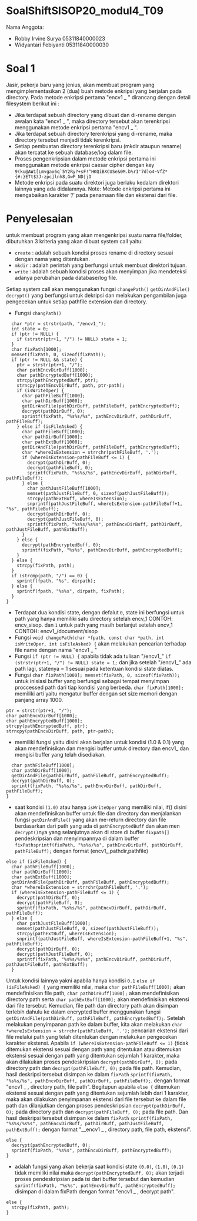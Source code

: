 # SoalShiftSISOP20_modul4_T09

Nama Anggota:
- Robby Irvine Surya 05311840000023
- Widyantari Febiyanti 05311840000030

# Soal 1
Jasir, pekerja baru yang jenius, akan membuat program yang mengimplementasikan 2 (dua) buah metode enkripsi yang berjalan pada directory. Pada metode enkripsi pertama "encv1 _ " dirancang dengan detail filesystem berikut ini :
- Jika terdapat sebuah directory yang dibuat dan di-rename dengan awalan kata "encv1 _ ", maka directory tersebut akan terenkripsi menggunakan metode enkripsi pertama "encv1 _ ".
- Jika terdapat sebuah directory terenkripsi yang di-rename, maka directory tersebut menjadi tidak terenkripsi.
- Setiap pembuatan directory terenkripsi baru (mkdir ataupun rename) akan tercatat ke sebuah database/log dalam file.
- Proses pengenkripsian dalam metode enkripsi pertama ini menggunakan metode enkripsi caesar cipher dengan key
      ```9(ku@AW1[Lmvgax6q`5Y2Ry?+sF!^HKQiBXCUSe&0M.b%rI'7d)o4~VfZ*{#:}ETt$3J-zpc]lnh8,GwP_ND|jO```
- Metode enkripsi pada suatu direktori juga berlaku kedalam direktori lainnya yang ada didalamnya.
Note: Metode enkripsi pertama ini mengabaikan karakter ‘/’ pada penamaan file dan ekstensi dari file.

# Penyelesaian
untuk membuat program yang akan mengenkripsi suatu nama file/folder, dibutuhkan 3 kriteria yang akan dibuat system call yaitu: 

- ```create```
: adalah sebuah kondisi proses rename di directory sesuai dengan nama yang ditentukan.
- ```mkdir```
: adalah perintah yang berfungsi untuk membuat direktori tujuan.
- ```write``` 
: adalah sebuah kondisi proses akan menyimpan jika mendeteksi adanya perubahan pada database/log file. 

Setiap system call akan menggunakan fungsi ```changePath()``` ```getDirAndFile()``` ```decrypt()``` yang berfungsi untuk dekripsi dan melakukan pengambilan juga pengecekan untuk setiap pathfile extension dan directory. 

- Fungsi ```changPath()```
```void changePath(char *fpath, const char *path, int isWriteOper, int isFileAsked) {
  char *ptr = strstr(path, "/encv1_");
  int state = 0;
  if (ptr != NULL) {
    if (strstr(ptr+1, "/") != NULL) state = 1;
  }
  char fixPath[1000];
  memset(fixPath, 0, sizeof(fixPath));
  if (ptr != NULL && state) {
    ptr = strstr(ptr+1, "/");
    char pathEncvDirBuff[1000];
    char pathEncryptedBuff[1000];
    strcpy(pathEncryptedBuff, ptr);
    strncpy(pathEncvDirBuff, path, ptr-path);
    if (isWriteOper) {
      char pathFileBuff[1000];
      char pathDirBuff[1000];
      getDirAndFile(pathDirBuff, pathFileBuff, pathEncryptedBuff);
      decrypt(pathDirBuff, 0);
      sprintf(fixPath, "%s%s/%s", pathEncvDirBuff, pathDirBuff, pathFileBuff);
    } else if (isFileAsked) {
      char pathFileBuff[1000];
      char pathDirBuff[1000];
      char pathExtBuff[1000];
      getDirAndFile(pathDirBuff, pathFileBuff, pathEncryptedBuff);
      char *whereIsExtension = strrchr(pathFileBuff, '.');
      if (whereIsExtension-pathFileBuff <= 1) {
        decrypt(pathDirBuff, 0);
        decrypt(pathFileBuff, 0);
        sprintf(fixPath, "%s%s/%s", pathEncvDirBuff, pathDirBuff, pathFileBuff);
      } else {
        char pathJustFileBuff[1000];
        memset(pathJustFileBuff, 0, sizeof(pathJustFileBuff));
        strcpy(pathExtBuff, whereIsExtension);
        snprintf(pathJustFileBuff, whereIsExtension-pathFileBuff+1, "%s", pathFileBuff);
        decrypt(pathDirBuff, 0);
        decrypt(pathJustFileBuff, 0);
        sprintf(fixPath, "%s%s/%s%s", pathEncvDirBuff, pathDirBuff, pathJustFileBuff, pathExtBuff);
      }
    } else {
      decrypt(pathEncryptedBuff, 0);
      sprintf(fixPath, "%s%s", pathEncvDirBuff, pathEncryptedBuff);
    }
  } else {
    strcpy(fixPath, path);
  }
  if (strcmp(path, "/") == 0) {
    sprintf(fpath, "%s", dirpath);
  } else {
    sprintf(fpath, "%s%s", dirpath, fixPath);
  }
}
```
- Terdapat dua kondisi state, dengan defalut ```0```, state ini berfungsi untuk path yang hanya memiliki satu directory setelah encv_1 CONTOH: encv_sisop. dan ```1``` untuk path yang masih berlanjut setelah encv_1 CONTOH: encv1_/document/sisop
- Fungsi ```void changePath(char *fpath, const char *path, int isWriteOper, int isFileAsked) {``` akan melakukan pencarian terhadap file name dengan nama "encv1 _ "
- Fungsi ```if (ptr != NULL) {``` apabila tidak ada tulisan "/encv1_" ```if (strstr(ptr+1, "/") != NULL) state = 1;``` dan jika setelah "/encv1_" ada path lagi, statenya = 1 sesuai pada ketentuan kondisi state diatas. 
- Fungsi ```char fixPath[1000]; memset(fixPath, 0, sizeof(fixPath));```
untuk inisiasi buffer yang berfungsi sebagai tempat menyimpan proccessed path dari tiap kondisi yang berbeda. ```char fixPath[1000];``` memiliki arti yaitu mengatur buffer dengan set size memori dengan panjang array 1000. 
```if (ptr != NULL && state) {
ptr = strstr(ptr+1, "/");
char pathEncvDirBuff[1000];
char pathEncryptedBuff[1000];
strcpy(pathEncryptedBuff, ptr);
strncpy(pathEncvDirBuff, path, ptr-path);
```
- memiliki fungsi yaitu disini akan berjalan untuk kondisi (1.0 & 0.1) yang akan mendefinisikan dan mengisi buffer untuk directory dan encv1_ dan mengisi buffer yang telah disediakan. 

```if (isWriteOper) {
  char pathFileBuff[1000];
  char pathDirBuff[1000];
  getDirAndFile(pathDirBuff, pathFileBuff, pathEncryptedBuff);
  decrypt(pathDirBuff, 0);
  sprintf(fixPath, "%s%s/%s", pathEncvDirBuff, pathDirBuff, pathFileBuff);
} 
```
- saat kondisi ```(1.0)``` atau hanya ```isWriteOper``` yang memiliki nilai, if() disini akan mendefinisikan buffer untuk file dan directory dan menjalankan fungsi ```getDirAndFile()``` yang akan me-return directory dan file berdasarkan dari path yang ada di ```pathEncryptedBuff``` dan akan men ```decrypt()```nya yang selanjutnya akan di store di buffer ```fixpath[]``` pendeskripsian dan menyimpannya di dalam buffer ```fixPathsprintf(fixPath, "%s%s/%s", pathEncvDirBuff, pathDirBuff, pathFileBuff);``` dengan format (encv1_,pathdir,pathfile)

```
else if (isFileAsked) {
  char pathFileBuff[1000];
  char pathDirBuff[1000];
  char pathExtBuff[1000];
  getDirAndFile(pathDirBuff, pathFileBuff, pathEncryptedBuff);
  char *whereIsExtension = strrchr(pathFileBuff, '.');
  if (whereIsExtension-pathFileBuff <= 1) {
    decrypt(pathDirBuff, 0);
    decrypt(pathFileBuff, 0);
    sprintf(fixPath, "%s%s/%s", pathEncvDirBuff, pathDirBuff, pathFileBuff);
  } else {
    char pathJustFileBuff[1000];
    memset(pathJustFileBuff, 0, sizeof(pathJustFileBuff));
    strcpy(pathExtBuff, whereIsExtension);
    snprintf(pathJustFileBuff, whereIsExtension-pathFileBuff+1, "%s", pathFileBuff);
    decrypt(pathDirBuff, 0);
    decrypt(pathJustFileBuff, 0);
    sprintf(fixPath, "%s%s/%s%s", pathEncvDirBuff, pathDirBuff, pathJustFileBuff, pathExtBuff);
  }
 ```
Untuk kondisi lainnya yakni apabila hanya kondisi ```0.1``` ```else if (isFileAsked) {``` yang memiliki nilai, maka ```char pathFileBuff[1000];``` akan mendefinisikan file path, ```char pathDirBuff[1000];``` akan mendefinisikan directory path serta ```char pathExtBuff[1000];``` akan mendefinisikan ekstensi dari file tersebut. Kemudian, file path dan directory path akan disimpan terlebih dahulu ke dalam encrypted buffer menggunakan fungsi ```getDirAndFile(pathDirBuff, pathFileBuff, pathEncryptedBuff);```. Setelah melakukan penyimpanan path ke dalam buffer, kita akan melakukan ```char *whereIsExtension = strrchr(pathFileBuff, '.');``` pencarian ekstensi dari file melalui path yang telah ditentukan dengan melakukan pengecekan karakter ekstensi. Apabila ```if (whereIsExtension-pathFileBuff <= 1)``` {tidak ditemukan ekstensi sesuai dengan path yang ditentukan atau ditemukan ekstensi sesuai dengan path yang ditentukan sejumlah 1 karakter, maka akan dilakukan proses pendeskripsian ```decrypt(pathDirBuff, 0);``` pada directory path dan ```decrypt(pathFileBuff, 0);``` pada file path. Kemudian, hasil deskripsi tersebut disimpan ke dalam ```fixPath``` 
```sprintf(fixPath, "%s%s/%s", pathEncvDirBuff, pathDirBuff, pathFileBuff);```. dengan format "encv1 _ , directory path, file path". Begitupun apabila ```else {``` ditemukan ekstensi sesuai dengan path yang ditentukan sejumlah lebih dari 1 karakter, maka akan dilakukan penyimpanan ekstensi dari file tersebut ke dalam file path dan dilanjutkan dengan proses pendeskripsian ```decrypt(pathDirBuff, 0);``` pada directory path dan ```decrypt(pathFileBuff, 0);``` pada file path. Dan hasil deskripsi tersebut disimpan ke dalam ```fixPath``` 
```sprintf(fixPath, "%s%s/%s%s", pathEncvDirBuff, pathDirBuff, pathJustFileBuff, pathExtBuff);``` dengan format "__encv1 _ , directory path, file path, ekstensi".

```
else {
  decrypt(pathEncryptedBuff, 0);
  sprintf(fixPath, "%s%s", pathEncvDirBuff, pathEncryptedBuff);
}
```
- adalah fungsi yang akan bekerja saat kondisi state ```(0.0)```, ```(1.0)```, ```(0.1)``` tidak memiliki nilai maka ```decrypt(pathEncryptedBuff, 0);``` akan terjadi proses pendeskripsian pada isi dari buffer tersebut dan kemudian ```sprintf(fixPath, "%s%s", pathEncvDirBuff, pathEncryptedBuff);``` disimpan di dalam fixPath dengan format "encv1 _ , decrypt path".
```
else {
  strcpy(fixPath, path);
}
```
